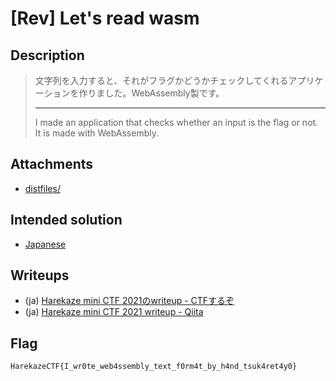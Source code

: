 # [Rev] Let's read wasm
## Description
> 
> 文字列を入力すると、それがフラグかどうかチェックしてくれるアプリケーションを作りました。WebAssembly製です。
> 
> ---
> 
> I made an application that checks whether an input is the flag or not. It is made with WebAssembly.

## Attachments
- [distfiles/](distfiles/)

## Intended solution
- [Japanese](https://st98.github.io/diary/posts/2021-12-25-harekaze-mini-ctf-2021.html#rev-365-lets-read-wasm-5-solves)

## Writeups
- (ja) [Harekaze mini CTF 2021のwriteup - CTFするぞ](https://ptr-yudai.hatenablog.com/entry/2021/12/24/223321#Reversing-Lets-read-wasm)
- (ja) [Harekaze mini CTF 2021 writeup - Qiita](https://qiita.com/kusano_k/items/e283edda5733f4e99ee0#lets-read-wasm)

## Flag
```
HarekazeCTF{I_wr0te_web4ssembly_text_f0rm4t_by_h4nd_tsuk4ret4y0}
```